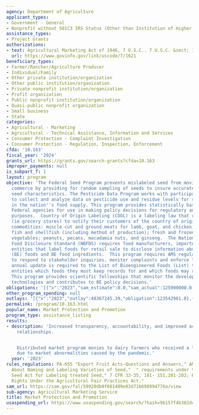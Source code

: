 ```yaml
---
agency: Department of Agriculture
applicant_types:
- Government - General
- Nonprofit without 501C3 IRS Status (Other than Institution of Higher Education)
assistance_types:
- Project Grants
authorizations:
- text: Agricultural Marketing Act of 1946, 7 U.S.C.. 7 U.S.C. &sect; 1621-1627.
  url: https://www.govinfo.gov/link/uscode/7/1621
beneficiary_types:
- Farmer/Rancher/Agriculture Producer
- Individual/Family
- Other private institution/organization
- Other public institution/organization
- Private nonprofit institution/organization
- Profit organization
- Public nonprofit institution/organization
- Quasi-public nonprofit organization
- Small business
- State
categories:
- Agricultural - Marketing
- Agricultural - Technical Assistance, Information and Services
- Consumer Protection - Complaint Investigation
- Consumer Protection - Regulation, Inspection, Enforcement
cfda: '10.163'
fiscal_year: '2024'
grants_url: https://grants.gov/search-grants?cfda=10.163
improper_payments: null
is_subpart_f: 1
layout: program
objective: 'The Federal Seed Program prevents mislabeled seed from moving in interstate
  commerce by providing for random sampling of seeds to insure accurate labeling of
  seed characteristics. The Pesticide Data Program works with participating States
  to collect and analyze data on pesticide use and residue levels for selected commodities
  in the nation''s food supply. This program provides statistically based data to
  Federal agencies for use in making policy decisions for regulatory and educational
  purposes.  Country of Origin Labeling (COOL) is a labeling law that requires retailers
  (ie grocery stores) to notify their customers of the country of origin for covered
  commodities: muscle cut and ground meats for lamb, goat, and chicken; wild and farm-raised
  fish and shellfish (including method of production); fresh and frozen fruits and
  vegetables; peanuts, pecans, macadamia nuts, and ginseng.  The National Bioengineered
  Food Disclosure Standard (NBFDS) requires food manufacturers, importers and other
  entities that label foods for retail sale to disclose information about bioengineered
  (BE) foods and BE food ingredients.  This program requires AMS regulatory authorities
  to respond to stakeholder inquiries, monitor complaints and enforce labeling requirements.  An
  annual update is required to the List of Bioengineered Foods (List) that tells regulated
  entities which foods they must keep records for and which foods may require BE disclosures.
  This program provides scientific fellowships that monitor the development of new
  technologies and contributes to BE policy decisions.'
obligations: '[{"x":"2023","sam_estimate":0.0,"sam_actual":125900000.0,"usa_spending_actual":125435361.0},{"x":"2024","sam_estimate":0.0,"sam_actual":23700000.0,"usa_spending_actual":23681216.87},{"x":"2025","sam_estimate":0.0,"sam_actual":500000.0,"usa_spending_actual":7384966.4}]'
other_program_spending: null
outlays: '[{"x":"2023","outlay":48367245.39,"obligation":123542961.0},{"x":"2024","outlay":14745338.29,"obligation":21707430.26},{"x":"2025","outlay":1796898.55,"obligation":5580000.0}]'
permalink: /program/10.163.html
popular_name: Market Protection and Promotion
program_type: assistance_listing
results:
- description: 'Increased transparency, accountability, and improved access to business
    relationships.


    Distributed market program monies to dairy farmers who received a lower value
    due to market abnormalities caused by the pandemic.'
  year: '2023'
rules_regulations: PA-655 "Export Fruit Acts-Questions and Answers," AMS-592, Facts
  About Naming and Labeling Varieties of Seed,"  " requirements under the Federal
  Seed Act for Labeling treated Seed," 7 CFR 33-35, 101- 151,201-202; PA-1005, "Farmers
  Rights Under the Agricultural Fair Practices Act."
sam_url: https://sam.gov/fal/59920db0f601409e83d71b698994776a/view
sub-agency: Agricultural Marketing Service
title: Market Protection and Promotion
usaspending_url: https://www.usaspending.gov/search/?hash=96157f4b382dc49c2ac5e881d2147d40
---
```

